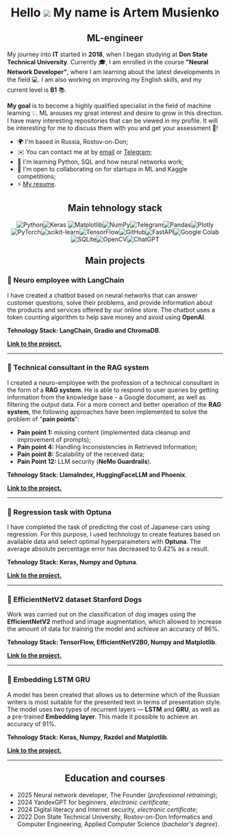 <div align="center">

# Hello ![](https://user-images.githubusercontent.com/18350557/176309783-0785949b-9127-417c-8b55-ab5a4333674e.gif) My name is Artem Musienko

## ML-engineer

</div>

My journey into **IT** started in **2018**, when I began studying at **Don State Technical University**. Currently :mortar_board:, I am enrolled in the course **"Neural Network Developer"**, where I am learning about the latest developments in the field :computer:. I am also working on improving my English skills, and my current level is **B1** :books:.

**My goal** is to become a highly qualified specialist in the field of machine learning  :bulb:. ML arouses my great interest and desire to grow in this direction. I have many interesting repositories that can be viewed in my profile. It will be interesting for me to discuss them with you and get your assessment :memo:!

-   🌍 I'm based in Russia, Rostov-on-Don;
-   ✉️ You can contact me at by [email](mailto:temich2001@yandex.ru) or [Telegram](https://t.me/mus1enko_a);
-   🧠 I'm learning Python, SQL and how neural networks work;
-   🤝 I'm open to collaborating on for startups in ML and Kaggle competitions;
-   ⚡ [My resume](https://disk.yandex.ru/i/G1Vbxd-pHIJYjg).

<div align="center">
  
Main tehnology stack
------------------------
![Python](https://img.shields.io/badge/python-3670A0?style=for-the-badge&logo=python&logoColor=ffdd54)![Keras](https://img.shields.io/badge/Keras-%23D00000.svg?style=for-the-badge&logo=Keras&logoColor=white)	![Matplotlib](https://img.shields.io/badge/Matplotlib-%23ffffff.svg?style=for-the-badge&logo=Matplotlib&logoColor=black)![NumPy](https://img.shields.io/badge/numpy-%23013243.svg?style=for-the-badge&logo=numpy&logoColor=white)![Telegram](https://img.shields.io/badge/Telegram-2CA5E0?style=for-the-badge&logo=telegram&logoColor=white)![Pandas](https://img.shields.io/badge/pandas-%23150458.svg?style=for-the-badge&logo=pandas&logoColor=white)![Plotly](https://img.shields.io/badge/Plotly-%233F4F75.svg?style=for-the-badge&logo=plotly&logoColor=white)![PyTorch](https://img.shields.io/badge/PyTorch-%23EE4C2C.svg?style=for-the-badge&logo=PyTorch&logoColor=white)![scikit-learn](https://img.shields.io/badge/scikit--learn-%23F7931E.svg?style=for-the-badge&logo=scikit-learn&logoColor=white)![TensorFlow](https://img.shields.io/badge/TensorFlow-%23FF6F00.svg?style=for-the-badge&logo=TensorFlow&logoColor=white)![GitHub](https://img.shields.io/badge/github-%23121011.svg?style=for-the-badge&logo=github&logoColor=white)![FastAPI](https://img.shields.io/badge/FastAPI-005571?style=for-the-badge&logo=fastapi)![Google Colab](https://img.shields.io/badge/Google%20Colab-%23F9A825.svg?style=for-the-badge&logo=googlecolab&logoColor=white)![SQLite](https://img.shields.io/badge/sqlite-%2307405e.svg?style=for-the-badge&logo=sqlite&logoColor=white)![OpenCV](https://img.shields.io/badge/opencv-%23white.svg?style=for-the-badge&logo=opencv&logoColor=white)![ChatGPT](https://img.shields.io/badge/chatGPT-74aa9c?style=for-the-badge&logo=openai&logoColor=white)



## Main projects

</div>

### 📌 Neuro employee with LangChain

I have created a chatbot based on neural networks that can answer customer questions, solve their problems, and provide information about the products and services offered by our online store. The chatbot uses a token counting algorithm to help save money and avoid using **OpenAI**. 

**Tehnology Stack: LangChain, Gradio and ChromaDB**.

[**Link to the project.**](https://github.com/ArtemMusienko/Neuro-employee-with-LangChain)

----------

### 📌 Technical consultant in the RAG system

I created a neuro-employee with the profession of a technical consultant in the form of a **RAG system**. He is able to respond to user queries by getting information from the knowledge base - a Google document, as well as filtering the output data. For a more correct and better operation of the **RAG system**, the following approaches have been implemented to solve the problem of "**pain points**":

 - **Pain point 1:** missing content (implemented data cleanup and   
   improvement of prompts);
 - **Pain point 4:** Handling Inconsistencies in Retrieved Information;
 - **Pain point 8:** Scalability of the received data;
 - **Pain Point 12:** LLM security (**NeMo Guardrails**).

**Tehnology Stack: LlamaIndex, HuggingFaceLLM and Phoenix**.

[**Link to the project.**](https://github.com/ArtemMusienko/Technical-consultant-in-the-RAG-system)

----------

### 📌 Regression task with Optuna

I have completed the task of predicting the cost of Japanese cars using regression. For this purpose, I used technology to create features based on available data and select optimal hyperparameters with **Optuna**. The average absolute percentage error has decreased to 0.42% as a result.   

**Tehnology Stack: Keras, Numpy and Optuna**.

[**Link to the project.**](https://github.com/ArtemMusienko/Regression-task-with-Optuna)

----------

### 📌 EfficientNetV2 dataset Stanford Dogs

Work was carried out on the classification of dog images using the **EfficientNetV2** method and image augmentation, which allowed to increase the amount of data for training the model and achieve an accuracy of 86%. 

**Tehnology Stack: TensorFlow, EfficientNetV2B0, Numpy and Matplotlib**.

[**Link to the project.**](https://github.com/ArtemMusienko/EfficientNetV2-dataset-Stanford-Dogs)

----------

### 📌 Embedding LSTM GRU

A model has been created that allows us to determine which of the Russian writers is most suitable for the presented text in terms of presentation style. The model uses two types of recurrent layers — **LSTM** and **GRU**, as well as a pre-trained **Embedding layer**. This made it possible to achieve an accuracy of 91%. 

**Tehnology Stack: Keras, Numpy, Razdel and Matplotlib**.

[**Link to the project.**](https://github.com/ArtemMusienko/Embedding-LSTM-GRU)

----------

<div align="center">

## Education and courses

</div>

-   2025 Neural network developer, The Founder (*professional retraining*);
-   2024 YandexGPT for beginners, *electronic certificate*;
-   2024 Digital literacy and Internet security, *electronic certificate*;
-   2022 Don State Technical University, Rostov-on-Don Informatics and Computer Engineering, Applied Computer Science (*bachelor's degree*).
